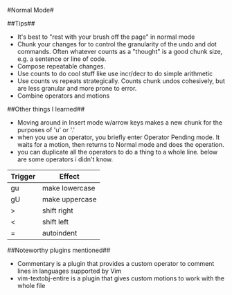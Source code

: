 #Normal Mode#

##Tips##

- It's best to "rest with your brush off the page" in normal mode
- Chunk your changes for to control the granularity of the undo and dot commands.  Often whatever counts as a "thought" is a good chunk size, e.g. a sentence or line of code.
- Compose repeatable changes.
- Use counts to do cool stuff like use incr/decr to do simple arithmetic
- Use counts vs repeats strategically.  Counts chunk undos cohesively, but are less granular and more prone to error.
- Combine operators and motions 


##Other things I learned##

- Moving around in Insert mode w/arrow keys makes a new chunk for the purposes of 'u' or '.'
- when you use an operator, you briefly enter Operator Pending mode.  It waits for a motion, then returns to Normal mode and does the operation.
- you can duplicate all the operators to do a thing to a whole line. below are some operators i didn't know.

| Trigger | Effect |
|---------|--------|
| gu | make lowercase|
| gU | make uppercase
| > | shift right |
| < | shift left |
| = | autoindent | 

##Noteworthy plugins mentioned##
- Commentary is a plugin that provides a custom operator to comment lines in languages supported by Vim
- vim-textobj-entire is a plugin that gives custom motions to work with the whole file
